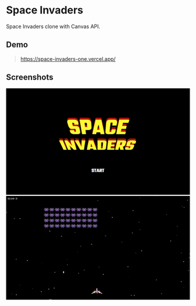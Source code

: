 # Space Invaders

Space Invaders clone with Canvas API.

## Demo

> <https://space-invaders-one.vercel.app/>

## Screenshots

![title screen](./screenshot-2.png)
![game screen](./screenshot-1.png)
